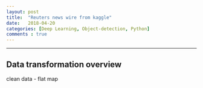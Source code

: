 ```yaml
---
layout: post
title:  "Reuters news wire from kaggle"
date:   2018-04-20 
categories: [Deep Learning, Object-detection, Python]
comments : true
---
```

<!-- 
<script type="text/x-mathjax-config">
MathJax.Hub.Config({
  tex2jax: {inlineMath: [['$','$'], ['\\(','\\)']]}
});
</script>
<script type="text/javascript" async
  src="https://cdnjs.cloudflare.com/ajax/libs/mathjax/2.7.1/MathJax.js?config=TeX-AMS_HTML">
</script> -->


<ul id="toc"></ul>

---

## Data transformation overview

clean data - flat map

